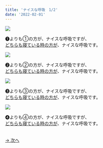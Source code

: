 ```yaml
---
title: 'ナイスな呼吸　1/2'
date: '2022-02-01'
---
```

![](/images/a_01_.jpg)

➊よりも①の方が、ナイスな呼吸ですが、   
[どちらも寝ている時の方が]()、ナイスな呼吸です。

![](/images/a_02_.jpg)

➋よりも②の方が、ナイスな呼吸ですが、   
[どちらも寝ている時の方が]()、ナイスな呼吸です。

![](/images/a_03_.jpg)

➌よりも③の方が、ナイスな呼吸ですが、   
[どちらも寝ている時の方が]()、ナイスな呼吸です。

![](/images/a_04_.jpg)

➍よりも④の方が、ナイスな呼吸ですが、    
[どちらも寝ている時の方が]()、ナイスな呼吸です。

　  
[ → 次へ ](/posts/02-2)
